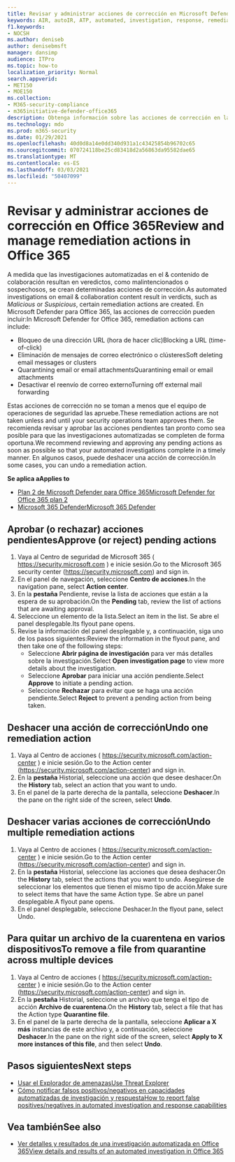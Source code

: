 ```yaml
---
title: Revisar y administrar acciones de corrección en Microsoft Defender para Office 365
keywords: AIR, autoIR, ATP, automated, investigation, response, remediation, threats, advanced, threat, protection
f1.keywords:
- NOCSH
ms.author: deniseb
author: denisebmsft
manager: dansimp
audience: ITPro
ms.topic: how-to
localization_priority: Normal
search.appverid:
- MET150
- MOE150
ms.collection:
- M365-security-compliance
- m365initiative-defender-office365
description: Obtenga información sobre las acciones de corrección en las capacidades automatizadas de investigación y respuesta en Microsoft Defender para Office 365 Plan 2.
ms.technology: mdo
ms.prod: m365-security
ms.date: 01/29/2021
ms.openlocfilehash: 40d0d8a14e0dd340d931a1c43425854b96702c65
ms.sourcegitcommit: 070724118be25cd83418d2a56863da95582dae65
ms.translationtype: MT
ms.contentlocale: es-ES
ms.lasthandoff: 03/03/2021
ms.locfileid: "50407099"
---
```

# <a name="review-and-manage-remediation-actions-in-office-365"></a><span data-ttu-id="83a41-104">Revisar y administrar acciones de corrección en Office 365</span><span class="sxs-lookup"><span data-stu-id="83a41-104">Review and manage remediation actions in Office 365</span></span>

<span data-ttu-id="83a41-105">A medida que las investigaciones automatizadas en el &  contenido de colaboración resultan en veredictos, como malintencionados o sospechosos, se crean determinadas acciones de corrección.</span><span class="sxs-lookup"><span data-stu-id="83a41-105">As automated investigations on email & collaboration content result in verdicts, such as *Malicious* or *Suspicious*, certain remediation actions are created.</span></span> <span data-ttu-id="83a41-106">En Microsoft Defender para Office 365, las acciones de corrección pueden incluir:</span><span class="sxs-lookup"><span data-stu-id="83a41-106">In Microsoft Defender for Office 365, remediation actions can include:</span></span>
- <span data-ttu-id="83a41-107">Bloqueo de una dirección URL (hora de hacer clic)</span><span class="sxs-lookup"><span data-stu-id="83a41-107">Blocking a URL (time-of-click)</span></span>
- <span data-ttu-id="83a41-108">Eliminación de mensajes de correo electrónico o clústeres</span><span class="sxs-lookup"><span data-stu-id="83a41-108">Soft deleting email messages or clusters</span></span>
- <span data-ttu-id="83a41-109">Quarantining email or email attachments</span><span class="sxs-lookup"><span data-stu-id="83a41-109">Quarantining email or email attachments</span></span>
- <span data-ttu-id="83a41-110">Desactivar el reenvío de correo externo</span><span class="sxs-lookup"><span data-stu-id="83a41-110">Turning off external mail forwarding</span></span>

<span data-ttu-id="83a41-111">Estas acciones de corrección no se toman a menos que el equipo de operaciones de seguridad las apruebe.</span><span class="sxs-lookup"><span data-stu-id="83a41-111">These remediation actions are not taken unless and until your security operations team approves them.</span></span> <span data-ttu-id="83a41-112">Se recomienda revisar y aprobar las acciones pendientes tan pronto como sea posible para que las investigaciones automatizadas se completen de forma oportuna.</span><span class="sxs-lookup"><span data-stu-id="83a41-112">We recommend reviewing and approving any pending actions as soon as possible so that your automated investigations complete in a timely manner.</span></span> <span data-ttu-id="83a41-113">En algunos casos, puede deshacer una acción de corrección.</span><span class="sxs-lookup"><span data-stu-id="83a41-113">In some cases, you can undo a remediation action.</span></span>

<span data-ttu-id="83a41-114">**Se aplica a**</span><span class="sxs-lookup"><span data-stu-id="83a41-114">**Applies to**</span></span>
- [<span data-ttu-id="83a41-115">Plan 2 de Microsoft Defender para Office 365</span><span class="sxs-lookup"><span data-stu-id="83a41-115">Microsoft Defender for Office 365 plan 2</span></span>](office-365-atp.md)
- [<span data-ttu-id="83a41-116">Microsoft 365 Defender</span><span class="sxs-lookup"><span data-stu-id="83a41-116">Microsoft 365 Defender</span></span>](../mtp/microsoft-threat-protection.md)

## <a name="approve-or-reject-pending-actions"></a><span data-ttu-id="83a41-117">Aprobar (o rechazar) acciones pendientes</span><span class="sxs-lookup"><span data-stu-id="83a41-117">Approve (or reject) pending actions</span></span>

1. <span data-ttu-id="83a41-118">Vaya al Centro de seguridad de Microsoft 365 ( <https://security.microsoft.com> ) e inicie sesión.</span><span class="sxs-lookup"><span data-stu-id="83a41-118">Go to the Microsoft 365 security center (<https://security.microsoft.com>) and sign in.</span></span>
2. <span data-ttu-id="83a41-119">En el panel de navegación, seleccione **Centro de acciones**.</span><span class="sxs-lookup"><span data-stu-id="83a41-119">In the navigation pane, select **Action center**.</span></span>
3. <span data-ttu-id="83a41-120">En la **pestaña** Pendiente, revise la lista de acciones que están a la espera de su aprobación.</span><span class="sxs-lookup"><span data-stu-id="83a41-120">On the **Pending** tab, review the list of actions that are awaiting approval.</span></span>
4. <span data-ttu-id="83a41-121">Seleccione un elemento de la lista.</span><span class="sxs-lookup"><span data-stu-id="83a41-121">Select an item in the list.</span></span> <span data-ttu-id="83a41-122">Se abre el panel desplegable.</span><span class="sxs-lookup"><span data-stu-id="83a41-122">Its flyout pane opens.</span></span> 
5. <span data-ttu-id="83a41-123">Revise la información del panel desplegable y, a continuación, siga uno de los pasos siguientes:</span><span class="sxs-lookup"><span data-stu-id="83a41-123">Review the information in the flyout pane, and then take one of the following steps:</span></span>
   - <span data-ttu-id="83a41-124">Seleccione **Abrir página de investigación** para ver más detalles sobre la investigación.</span><span class="sxs-lookup"><span data-stu-id="83a41-124">Select **Open investigation page** to view more details about the investigation.</span></span>
   - <span data-ttu-id="83a41-125">Seleccione **Aprobar** para iniciar una acción pendiente.</span><span class="sxs-lookup"><span data-stu-id="83a41-125">Select **Approve** to initiate a pending action.</span></span>
   - <span data-ttu-id="83a41-126">Seleccione **Rechazar** para evitar que se haga una acción pendiente.</span><span class="sxs-lookup"><span data-stu-id="83a41-126">Select **Reject** to prevent a pending action from being taken.</span></span>

## <a name="undo-one-remediation-action"></a><span data-ttu-id="83a41-127">Deshacer una acción de corrección</span><span class="sxs-lookup"><span data-stu-id="83a41-127">Undo one remediation action</span></span>

1. <span data-ttu-id="83a41-128">Vaya al Centro de acciones ( <https://security.microsoft.com/action-center> ) e inicie sesión.</span><span class="sxs-lookup"><span data-stu-id="83a41-128">Go to the Action center (<https://security.microsoft.com/action-center>) and sign in.</span></span>
2. <span data-ttu-id="83a41-129">En la **pestaña** Historial, seleccione una acción que desee deshacer.</span><span class="sxs-lookup"><span data-stu-id="83a41-129">On the **History** tab, select an action that you want to undo.</span></span>
3. <span data-ttu-id="83a41-130">En el panel de la parte derecha de la pantalla, seleccione **Deshacer**.</span><span class="sxs-lookup"><span data-stu-id="83a41-130">In the pane on the right side of the screen, select **Undo**.</span></span>

## <a name="undo-multiple-remediation-actions"></a><span data-ttu-id="83a41-131">Deshacer varias acciones de corrección</span><span class="sxs-lookup"><span data-stu-id="83a41-131">Undo multiple remediation actions</span></span>

1. <span data-ttu-id="83a41-132">Vaya al Centro de acciones ( <https://security.microsoft.com/action-center> ) e inicie sesión.</span><span class="sxs-lookup"><span data-stu-id="83a41-132">Go to the Action center (<https://security.microsoft.com/action-center>) and sign in.</span></span>
2. <span data-ttu-id="83a41-133">En la **pestaña** Historial, seleccione las acciones que desea deshacer.</span><span class="sxs-lookup"><span data-stu-id="83a41-133">On the **History** tab, select the actions that you want to undo.</span></span> <span data-ttu-id="83a41-134">Asegúrese de seleccionar los elementos que tienen el mismo tipo de acción.</span><span class="sxs-lookup"><span data-stu-id="83a41-134">Make sure to select items that have the same Action type.</span></span> <span data-ttu-id="83a41-135">Se abre un panel desplegable.</span><span class="sxs-lookup"><span data-stu-id="83a41-135">A flyout pane opens.</span></span>
3. <span data-ttu-id="83a41-136">En el panel desplegable, seleccione Deshacer.</span><span class="sxs-lookup"><span data-stu-id="83a41-136">In the flyout pane, select Undo.</span></span>

## <a name="to-remove-a-file-from-quarantine-across-multiple-devices"></a><span data-ttu-id="83a41-137">Para quitar un archivo de la cuarentena en varios dispositivos</span><span class="sxs-lookup"><span data-stu-id="83a41-137">To remove a file from quarantine across multiple devices</span></span>

1. <span data-ttu-id="83a41-138">Vaya al Centro de acciones ( <https://security.microsoft.com/action-center> ) e inicie sesión.</span><span class="sxs-lookup"><span data-stu-id="83a41-138">Go to the Action center (<https://security.microsoft.com/action-center>) and sign in.</span></span>
2. <span data-ttu-id="83a41-139">En la **pestaña** Historial, seleccione un archivo que tenga el tipo de acción **Archivo de cuarentena**.</span><span class="sxs-lookup"><span data-stu-id="83a41-139">On the **History** tab, select a file that has the Action type **Quarantine file**.</span></span>
3. <span data-ttu-id="83a41-140">En el panel de la parte derecha de la pantalla, seleccione **Aplicar a X más** instancias de este archivo y, a continuación, seleccione **Deshacer**.</span><span class="sxs-lookup"><span data-stu-id="83a41-140">In the pane on the right side of the screen, select **Apply to X more instances of this file**, and then select **Undo**.</span></span>

## <a name="next-steps"></a><span data-ttu-id="83a41-141">Pasos siguientes</span><span class="sxs-lookup"><span data-stu-id="83a41-141">Next steps</span></span>

- [<span data-ttu-id="83a41-142">Usar el Explorador de amenazas</span><span class="sxs-lookup"><span data-stu-id="83a41-142">Use Threat Explorer</span></span>](threat-explorer.md)
- [<span data-ttu-id="83a41-143">Cómo notificar falsos positivos/negativos en capacidades automatizadas de investigación y respuesta</span><span class="sxs-lookup"><span data-stu-id="83a41-143">How to report false positives/negatives in automated investigation and response capabilities</span></span>](air-report-false-positives-negatives.md)

## <a name="see-also"></a><span data-ttu-id="83a41-144">Vea también</span><span class="sxs-lookup"><span data-stu-id="83a41-144">See also</span></span>

- [<span data-ttu-id="83a41-145">Ver detalles y resultados de una investigación automatizada en Office 365</span><span class="sxs-lookup"><span data-stu-id="83a41-145">View details and results of an automated investigation in Office 365</span></span>](air-view-investigation-results.md)
